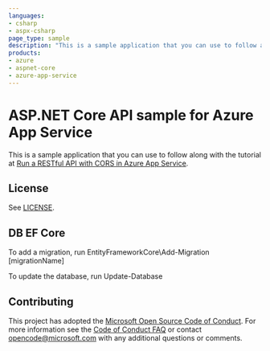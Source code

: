 ```yaml
---
languages:
- csharp
- aspx-csharp
page_type: sample
description: "This is a sample application that you can use to follow along with the Run a RESTful API with CORS in Azure App Service tutorial."
products:
- azure
- aspnet-core
- azure-app-service
---
```

# ASP.NET Core API sample for Azure App Service

This is a sample application that you can use to follow along with the tutorial at
[Run a RESTful API with CORS in Azure App Service](https://docs.microsoft.com/azure/app-service/app-service-web-tutorial-rest-api).

## License

See [LICENSE](https://github.com/Azure-Samples/dotnet-core-api/blob/master/LICENSE.md).

## DB EF Core

To add a migration, run EntityFrameworkCore\Add-Migration [migrationName]

To update the database, run Update-Database

## Contributing

This project has adopted the [Microsoft Open Source Code of Conduct](https://opensource.microsoft.com/codeofconduct/). For more information see the [Code of Conduct FAQ](https://opensource.microsoft.com/codeofconduct/faq/) or contact [opencode@microsoft.com](mailto:opencode@microsoft.com) with any additional questions or comments.
